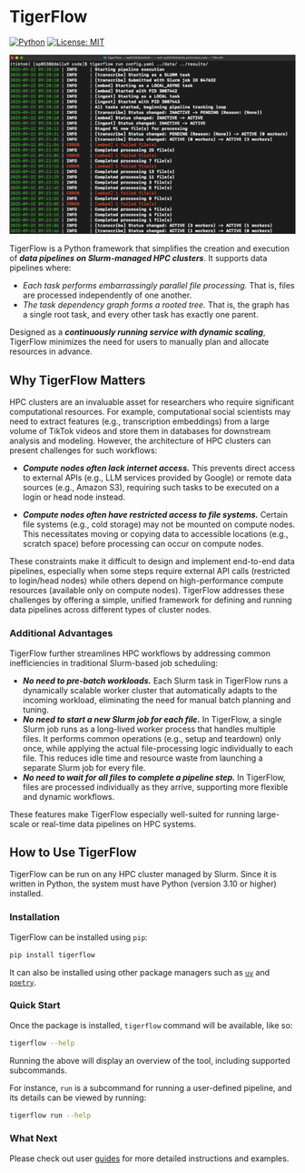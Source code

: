# TigerFlow

[![Python](https://img.shields.io/badge/Python-3.10%20%7C%203.11%20%7C%203.12-3776AB.svg?style=flat&logo=python&logoColor=white)](https://www.python.org)
[![License: MIT](https://img.shields.io/badge/License-MIT-yellow.svg)](https://opensource.org/licenses/MIT)

<p align="center">
  <img alt="tigerflow-run-screenshot" src="https://raw.githubusercontent.com/princeton-ddss/tigerflow/refs/heads/main/.github/assets/screenshot.png" width="750" />
</p>

TigerFlow is a Python framework that simplifies the creation and execution of ***data pipelines on Slurm-managed HPC clusters***. It supports data pipelines where:

- *Each task performs embarrassingly parallel file processing.* That is, files are processed independently of one another.
- *The task dependency graph forms a rooted tree.* That is, the graph has a single root task, and every other task has exactly one parent.

Designed as a ***continuously running service with dynamic scaling***, TigerFlow minimizes the need for users to manually plan and allocate resources in advance.

## Why TigerFlow Matters

HPC clusters are an invaluable asset for researchers who require significant computational resources. For example, computational social scientists may need to extract features (e.g., transcription embeddings) from a large volume of TikTok videos and store them in databases for downstream analysis and modeling. However, the architecture of HPC clusters can present challenges for such workflows:

- ***Compute nodes often lack internet access.*** This prevents direct access to external APIs (e.g., LLM services provided by Google) or remote data sources (e.g., Amazon S3), requiring such tasks to be executed on a login or head node instead.

- ***Compute nodes often have restricted access to file systems.*** Certain file systems (e.g., cold storage) may not be mounted on compute nodes. This necessitates moving or copying data to accessible locations (e.g., scratch space) before processing can occur on compute nodes.

These constraints make it difficult to design and implement end-to-end data pipelines, especially when some steps require external API calls (restricted to login/head nodes) while others depend on high-performance compute resources (available only on compute nodes). TigerFlow addresses these challenges by offering a simple, unified framework for defining and running data pipelines across different types of cluster nodes.

### Additional Advantages

TigerFlow further streamlines HPC workflows by addressing common inefficiencies in traditional Slurm-based job scheduling:

- ***No need to pre-batch workloads.*** Each Slurm task in TigerFlow runs a dynamically scalable worker cluster that automatically adapts to the incoming workload, eliminating the need for manual batch planning and tuning.
- ***No need to start a new Slurm job for each file.*** In TigerFlow, a single Slurm job runs as a long-lived worker process that handles multiple files. It performs common operations (e.g., setup and teardown) only once, while applying the actual file-processing logic individually to each file. This reduces idle time and resource waste from launching a separate Slurm job for every file.
- ***No need to wait for all files to complete a pipeline step.*** In TigerFlow, files are processed individually as they arrive, supporting more flexible and dynamic workflows.

These features make TigerFlow especially well-suited for running large-scale or real-time data pipelines on HPC systems.

## How to Use TigerFlow

TigerFlow can be run on any HPC cluster managed by Slurm. Since it is written in Python, the system must have Python (version 3.10 or higher) installed.

### Installation

TigerFlow can be installed using `pip`:

```bash
pip install tigerflow
```

It can also be installed using other package managers such as [`uv`](https://docs.astral.sh/uv/) and [`poetry`](https://python-poetry.org/docs/).

### Quick Start

Once the package is installed, `tigerflow` command will be available, like so:

```bash
tigerflow --help
```

Running the above will display an overview of the tool, including supported subcommands.

For instance, `run` is a subcommand for running a user-defined pipeline, and its details can be viewed by running:

```bash
tigerflow run --help
```

### What Next

Please check out user [guides](https://princeton-ddss.github.io/tigerflow/guides/task/) for more detailed instructions and examples.
